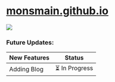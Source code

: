 #  [monsmain.github.io](https://monsmain.github.io)
  <a href="https://monsmain.github.io/donate/"><img src="https://img.shields.io/badge/Donate-E5322D?style=for-the-badge&logo=ilovepdf&logoColor=white" /></a>
</div>

### Future Updates:
| New Features | Status |
|:---|:---:|
| Adding Blog | ⏳ In Progress |
